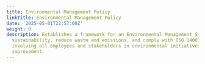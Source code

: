 ```yaml
---
title: Environmental Management Policy
linkTitle: Environmental Management Policy
date: '2025-05-01T22:57:00Z'
weight: 0
description: Establishes a framework for an Environmental Management System to promote
  sustainability, reduce waste and emissions, and comply with ISO 14001 standards,
  involving all employees and stakeholders in environmental initiatives and continuous
  improvement.
---
```



<!-- Unsupported block type: unsupported -->